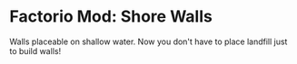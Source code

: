 # Factorio Mod: Shore Walls
Walls placeable on shallow water. Now you don't have to place landfill just to build walls!
